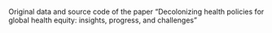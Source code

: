 Original data and source code of the paper “Decolonizing health policies for global health equity: insights, progress, and challenges”
